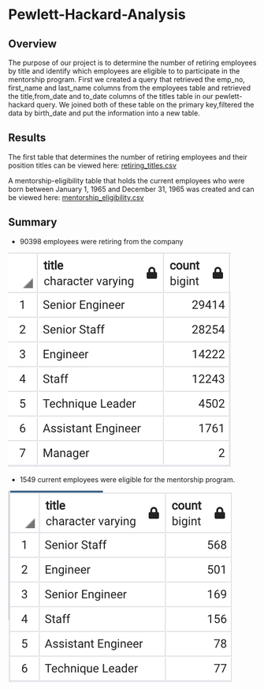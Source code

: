 # Pewlett-Hackard-Analysis

## Overview
The purpose of our project is to determine the number of retiring employees by title and identify which employees are eligible to to participate in the mentorship program. 
First we created a query that retrieved the emp_no, first_name and last_name columns from the employees table and retrieved the title,from_date and to_date columns of the titles table in our pewlett-hackard query. We joined both of these table on the primary key,filtered the data by birth_date and put the information into a new table.


## Results
The first table that determines the number of retiring employees and their position titles can be viewed here: [retiring_titles.csv](https://github.com/crdhilep/Pewlett-Hackard-Analysis/blob/main/Data/retiring_titles.csv)


A mentorship-eligibility table that holds the current employees who were born between January 1, 1965 and December 31, 1965 was created and can be viewed here: [mentorship_eligibility.csv](https://github.com/crdhilep/Pewlett-Hackard-Analysis/blob/main/Data/mentorship_eligibilty.csv)

## Summary

- 90398 employees were retiring from the company

![employees_retiring_count_by_title](Resources/employees_retiring_count_by_title.png)

- 1549 current employees were eligible for the mentorship program.

![mentorship_eligiblity_by_title_count](Resources/mentorship_eligibility_by_title.png)

